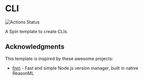 # CLI

![Actions Status](https://github.com/tmattio/spin-templates/workflows/cli/badge.svg)

A Spin template to create CLIs.

## Acknowledgments

This template is inspired by these awesome projects:

- [fnm](https://github.com/Schniz/fnm) - Fast and simple Node.js version manager, built in native ReasonML
